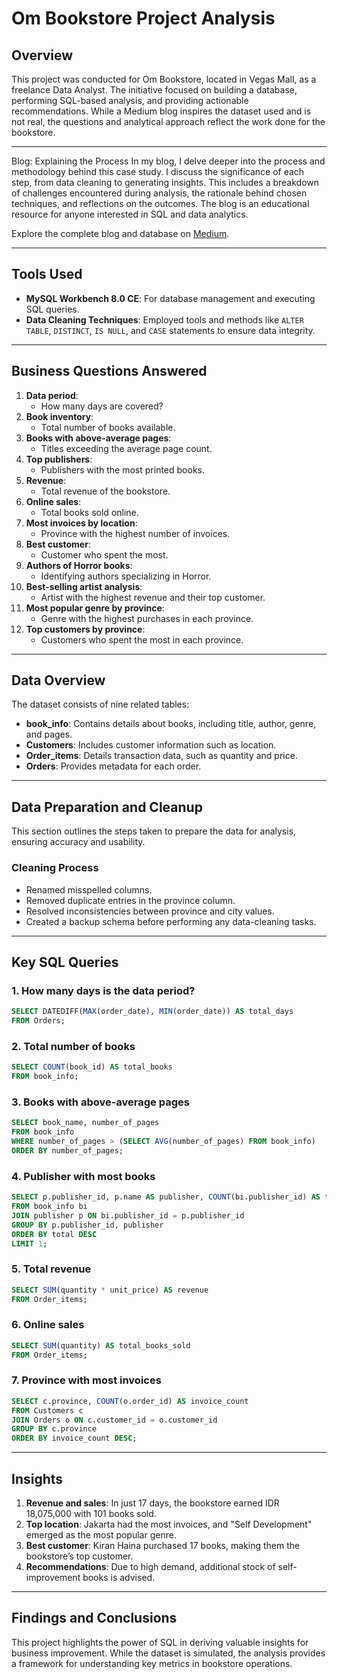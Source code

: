 # Om Bookstore Project Analysis

## Overview
This project was conducted for Om Bookstore, located in Vegas Mall, as a freelance Data Analyst. The initiative focused on building a database, performing SQL-based analysis, and providing actionable recommendations. While a Medium blog inspires the dataset used and is not real, the questions and analytical approach reflect the work done for the bookstore.

---

Blog: Explaining the Process
In my blog, I delve deeper into the process and methodology behind this case study. I discuss the significance of each step, from data cleaning to generating insights. This includes a breakdown of challenges encountered during analysis, the rationale behind chosen techniques, and reflections on the outcomes. The blog is an educational resource for anyone interested in SQL and data analytics.

Explore the complete blog and database on [Medium](https://medium.com/@olly3301/data-analysis-with-sql-online-bookstore-management-project-ab6a887aa43f).

---

## Tools Used
- **MySQL Workbench 8.0 CE**: For database management and executing SQL queries.
- **Data Cleaning Techniques**: Employed tools and methods like `ALTER TABLE`, `DISTINCT`, `IS NULL`, and `CASE` statements to ensure data integrity.

---

## Business Questions Answered
1. **Data period**:
   - How many days are covered?
2. **Book inventory**:
   - Total number of books available.
3. **Books with above-average pages**:
   - Titles exceeding the average page count.
4. **Top publishers**:
   - Publishers with the most printed books.
5. **Revenue**:
   - Total revenue of the bookstore.
6. **Online sales**:
   - Total books sold online.
7. **Most invoices by location**:
   - Province with the highest number of invoices.
8. **Best customer**:
   - Customer who spent the most.
9. **Authors of Horror books**:
   - Identifying authors specializing in Horror.
10. **Best-selling artist analysis**:
    - Artist with the highest revenue and their top customer.
11. **Most popular genre by province**:
    - Genre with the highest purchases in each province.
12. **Top customers by province**:
    - Customers who spent the most in each province.

---

## Data Overview
The dataset consists of nine related tables:

- **book_info**: Contains details about books, including title, author, genre, and pages.
- **Customers**: Includes customer information such as location.
- **Order_items**: Details transaction data, such as quantity and price.
- **Orders**: Provides metadata for each order.

---

## Data Preparation and Cleanup
This section outlines the steps taken to prepare the data for analysis, ensuring accuracy and usability.

### Cleaning Process
- Renamed misspelled columns.
- Removed duplicate entries in the province column.
- Resolved inconsistencies between province and city values.
- Created a backup schema before performing any data-cleaning tasks.

---

## Key SQL Queries

### 1. How many days is the data period?
```sql
SELECT DATEDIFF(MAX(order_date), MIN(order_date)) AS total_days
FROM Orders;
```

### 2. Total number of books
```sql
SELECT COUNT(book_id) AS total_books
FROM book_info;
```

### 3. Books with above-average pages
```sql
SELECT book_name, number_of_pages
FROM book_info
WHERE number_of_pages > (SELECT AVG(number_of_pages) FROM book_info)
ORDER BY number_of_pages;
```

### 4. Publisher with most books
```sql
SELECT p.publisher_id, p.name AS publisher, COUNT(bi.publisher_id) AS total
FROM book_info bi
JOIN publisher p ON bi.publisher_id = p.publisher_id
GROUP BY p.publisher_id, publisher
ORDER BY total DESC
LIMIT 1;
```

### 5. Total revenue
```sql
SELECT SUM(quantity * unit_price) AS revenue
FROM Order_items;
```

### 6. Online sales
```sql
SELECT SUM(quantity) AS total_books_sold
FROM Order_items;
```

### 7. Province with most invoices
```sql
SELECT c.province, COUNT(o.order_id) AS invoice_count
FROM Customers c
JOIN Orders o ON c.customer_id = o.customer_id
GROUP BY c.province
ORDER BY invoice_count DESC;
```

---

## Insights

1. **Revenue and sales**: In just 17 days, the bookstore earned IDR 18,075,000 with 101 books sold.
2. **Top location**: Jakarta had the most invoices, and "Self Development" emerged as the most popular genre.
3. **Best customer**: Kiran Haina purchased 17 books, making them the bookstore’s top customer.
4. **Recommendations**: Due to high demand, additional stock of self-improvement books is advised.

---

## Findings and Conclusions
This project highlights the power of SQL in deriving valuable insights for business improvement. While the dataset is simulated, the analysis provides a framework for understanding key metrics in bookstore operations.
